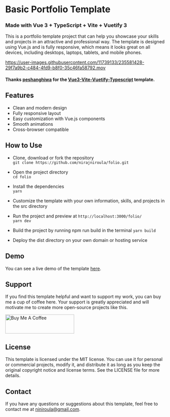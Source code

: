 # Basic Portfolio Template
### Made with Vue 3 + TypeScript + Vite + Vuetify 3

This is a portfolio template project that can help you showcase your skills and projects in an attractive and professional way. The template is designed using Vue.js and is fully responsive, which means it looks great on all devices, including desktops, laptops, tablets, and mobile phones.


https://user-images.githubusercontent.com/11739133/235581428-29f7a9b2-c484-4fd9-b8f0-35c46fa58792.mov
#### Thanks [peshanghiwa](https://github.com/peshanghiwa) for the [Vue3-Vite-Vuetify-Typescript](https://github.com/peshanghiwa/Vue3-Vite-Vuetify3-Typescript-Template) template. 


## Features

- Clean and modern design
- Fully responsive layout
- Easy customization with Vue.js components
- Smooth animations
- Cross-browser compatible


## How to Use

- Clone, download or fork the repository  
    `git clone https://github.com/nirajniroula/folio.git`
    
- Open the project directory  
    `cd folio`
    
- Install the dependencies  
    `yarn`
    
- Customize the template with your own information, skills, and projects in the src directory

- Run the project and preview at `http://localhost:3000/folio/`  
    `yarn dev`
    
- Build the project by running npm run build in the terminal
    `yarn build`
    
- Deploy the dist directory on your own domain or hosting service

## Demo

You can see a live demo of the template [here](https://nirajniroula.github.io/folio/).
## Support

If you find this template helpful and want to support my work, you can buy me a cup of coffee here. Your support is greatly appreciated and will motivate me to create more open-source projects like this.


<a href="https://www.buymeacoffee.com/niniroula" target="_blank"><img src="https://cdn.buymeacoffee.com/buttons/v2/default-yellow.png" alt="Buy Me A Coffee" style="height: 60px !important;width: 217px !important;" ></a>
## License

This template is licensed under the MIT license. You can use it for personal or commercial projects, modify it, and distribute it as long as you keep the original copyright notice and license terms. See the LICENSE file for more details.
## Contact

If you have any questions or suggestions about this template, feel free to contact me at niniroula@gmail.com.
